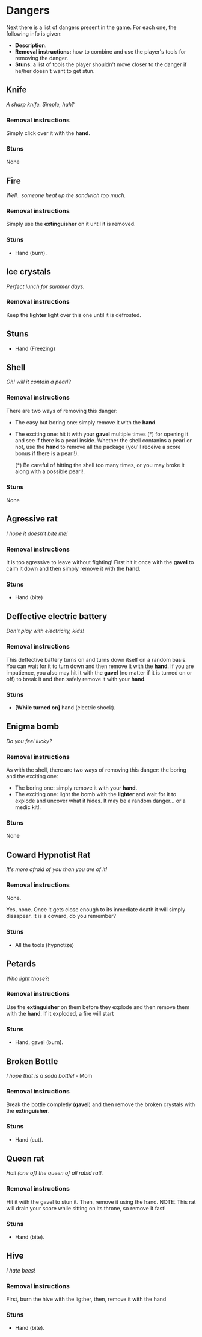 # Dangers

Next there is a list of dangers present in the game. For each one, the following info is given:

- **Description**.
- **Removal instructions:** how to combine and use the player's tools for removing the danger.
- **Stuns**: a list of tools the player shouldn't move closer to the danger if he/her doesn't want to get stun.

## Knife

*A sharp knife. Simple, huh?*

### Removal instructions

Simply click over it with the **hand**.

### Stuns

None


## Fire

*Well.. someone heat up the sandwich too much.*

### Removal instructions

Simply use the **extinguisher** on it until it is removed.

### Stuns

- Hand (burn).


## Ice crystals

*Perfect lunch for summer days.*

### Removal instructions

Keep the **lighter** light over this one until it is defrosted.

## Stuns

- Hand (Freezing)


## Shell

*Oh! will it contain a pearl?*

### Removal instructions

There are two ways of removing this danger:

- The easy but boring one: simply remove it with the **hand**.
- The exciting one: hit it with your **gavel** multiple times (\*) for opening it and see if there is a pearl inside. Whether the shell contanins a pearl or not, use the **hand** to remove all the package (you'll receive a score bonus if there is a pearl!).

    (\*) Be careful of hitting the shell too many times, or you may broke it along with a possible pearl!.

### Stuns

None


## Agressive rat

*I hope it doesn't bite me!*

### Removal instructions

It is too agressive to leave without fighting! First hit it once with the **gavel** to calm it down and then simply remove it with the **hand**.

### Stuns

- Hand (bite)


## Deffective electric battery

*Don't play with electricity, kids!*

### Removal instructions

This deffective battery turns on and turns down itself on a random basis. You can wait for it to turn down and then remove it with the **hand**. If you are impatience, you also may hit it with the **gavel** (no matter if it is turned on or off) to break it and then safely remove it with your **hand**.

### Stuns

- **[While turned on]** hand (electric shock).


## Enigma bomb

*Do you feel lucky?*

### Removal instructions

As with the shell, there are two ways of removing this danger: the boring and the exciting one:
- The boring one: simply remove it with your **hand**.
- The exciting one: light the bomb with the **lighter** and wait for it to explode and uncover what it hides. It may be a random danger... or a medic kit!. 

### Stuns

None


## Coward Hypnotist Rat

*It's more afraid of you than you are of it!*

### Removal instructions

None.

Yes, none. Once it gets close enough to its inmediate death it will simply dissapear. It is a coward, do you remember? 

### Stuns

- All the tools (hypnotize)


## Petards

*Who light those?!*

### Removal instructions

Use the **extinguisher** on them before they explode and then remove them with the **hand**. If it exploded, a fire will start

### Stuns

- Hand, gavel (burn).


## Broken Bottle

*I hope that is a soda bottle!* - Mom

### Removal instructions

Break the bottle completly (**gavel**) and then remove the broken crystals with the **extinguisher**.

### Stuns

- Hand (cut).


## Queen rat

*Hail (one of) the queen of all rabid rat!.*

### Removal instructions

Hit it with the gavel to stun it. Then, remove it using the hand. NOTE: This rat will drain your score while sitting on its throne, so remove it fast!

### Stuns

- Hand (bite).


## Hive

*I hate bees!*

### Removal instructions

First, burn the hive with the ligther, then, remove it with the hand

### Stuns

- Hand (bite).
